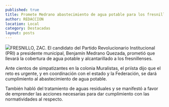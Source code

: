 ```yaml
---
published: true
title: Promete Medrano abastecimiento de agua potable para los fresnillenses
author: REDACCION
location: Local
category: Destacadas
layout: posts
---
```


![](http://i.imgur.com/4p2sP76m.jpg)FRESNILLO, ZAC. El candidato del Partido Revolucionario Institucional (PRI) a presidente municipal, Benjamín Medrano Quezada, prometió que llevará la cobertura de agua potable y alcantarillado a los fresnillenses.

Ante cientos de simpatizantes en la colonia Muralistas, el priísta dijo que el reto es urgente, y en coordinación con el estado y la Federación, se dará cumplimiento al abastecimiento de agua potable.

También habló del tratamiento de aguas residuales y se manifestó a favor de emprender las acciones necesarias para dar cumplimiento con las normatividades al respecto.

